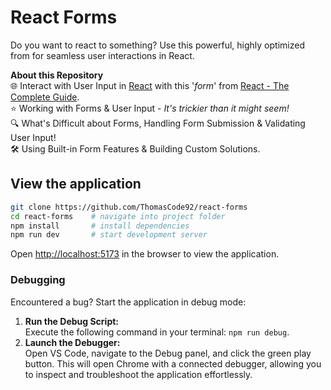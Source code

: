 # React Forms

Do you want to react to something? Use this powerful, highly optimized from for seamless user interactions in React.

**About this Repository**<br />
🌐 Interact with User Input in [React](https://react.dev/) with this '_form_' from [React - The Complete Guide](https://www.udemy.com/course/react-the-complete-guide-incl-redux/).<br />
⭐ Working with Forms & User Input - _It's trickier than it might seem!_<br />
🔍 What's Difficult about Forms, Handling Form Submission & Validating User Input!<br />
🛠️ Using Built-in Form Features & Building Custom Solutions.

## View the application

```bash
git clone https://github.com/ThomasCode92/react-forms
cd react-forms    # navigate into project folder
npm install       # install dependencies
npm run dev       # start development server
```

Open [http://localhost:5173](http://localhost:5173) in the browser to view the application.

### Debugging

Encountered a bug? Start the application in debug mode:

1. **Run the Debug Script:**<br />
   Execute the following command in your terminal: `npm run debug`.
2. **Launch the Debugger:**<br />
   Open VS Code, navigate to the Debug panel, and click the green play button. This will open Chrome with a connected debugger, allowing you to inspect and troubleshoot the application effortlessly.
